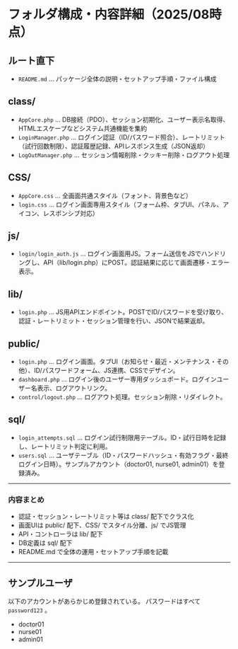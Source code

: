 

# フォルダ構成・内容詳細（2025/08時点）

## ルート直下
- `README.md` … パッケージ全体の説明・セットアップ手順・ファイル構成

## class/
- `AppCore.php` … DB接続（PDO）、セッション初期化、ユーザー表示名取得、HTMLエスケープなどシステム共通機能を集約
- `LoginManager.php` … ログイン認証（ID/パスワード照合）、レートリミット（試行回数制限）、認証履歴記録、APIレスポンス生成（JSON返却）
- `LogOutManager.php` … セッション情報削除・クッキー削除・ログアウト処理

## CSS/
- `AppCore.css` … 全画面共通スタイル（フォント、背景色など）
- `login.css` … ログイン画面専用スタイル（フォーム枠、タブUI、パネル、アイコン、レスポンシブ対応）

## js/
- `login/login_auth.js` … ログイン画面用JS。フォーム送信をJSでハンドリングし、API（lib/login.php）にPOST。認証結果に応じて画面遷移・エラー表示。

## lib/
- `login.php` … JS用APIエンドポイント。POSTでID/パスワードを受け取り、認証・レートリミット・セッション管理を行い、JSONで結果返却。

## public/
- `login.php` … ログイン画面。タブUI（お知らせ・最近・メンテナンス・その他）、ID/パスワードフォーム、JS連携、CSSでデザイン。
- `dashboard.php` … ログイン後のユーザー専用ダッシュボード。ログインユーザー名表示、ログアウトリンク。
- `control/logout.php` … ログアウト処理。セッション削除・リダイレクト。

## sql/
- `login_attempts.sql` … ログイン試行制限用テーブル。ID・試行日時を記録し、レートリミット判定に利用。
- `users.sql` … ユーザテーブル（ID・パスワードハッシュ・有効フラグ・最終ログイン日時）。サンプルアカウント（doctor01, nurse01, admin01）を登録済み。

---

### 内容まとめ

- 認証・セッション・レートリミット等は class/ 配下でクラス化
- 画面UIは public/ 配下、CSS/ でスタイル分離、js/ でJS管理
- API・コントローラは lib/ 配下
- DB定義は sql/ 配下
- README.md で全体の運用・セットアップ手順を記載

---

## サンプルユーザ

以下のアカウントがあらかじめ登録されている。
パスワードはすべて `password123` 。

- doctor01
- nurse01
- admin01

